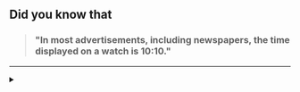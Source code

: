 ## Did you know that

<h3>
  <blockquote>
<!--START_SECTION:debris-->                                                                                                                                                                                                
"In most advertisements, including newspapers, the time displayed on a watch is 10:10."
<!--END_SECTION:debris-->
  </blockquote>
</h3>

-----

<details>
  <summary></summary>

<img src="https://github-readme-stats.vercel.app/api?show_icons=true&hide=issues&username=ekickx"> <img src="https://github-readme-stats.vercel.app/api/top-langs/?layout=compact&username=ekickx">

</details>
